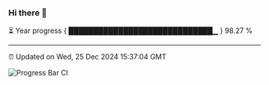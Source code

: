 ### Hi there 👋

⏳ Year progress { █████████████████████████████▁ } 98.27 %

---

⏰ Updated on Wed, 25 Dec 2024 15:37:04 GMT

![Progress Bar CI](https://github.com/IshwaranRudhara/GIT-ACTION/workflows/Progress%20Bar%20CI/badge.svg)
